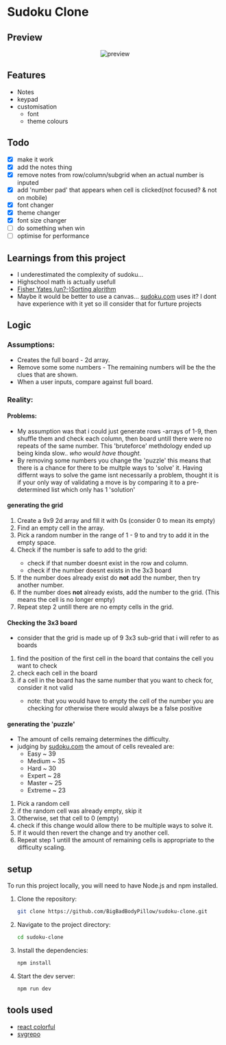 # Sudoku Clone

## Preview

<!-- <p align="center">
  <img src="https://github.com/user-attachments/assets/62722d91-4e5c-4ce3-958c-9ddf966f1979" alt="cat">
</p> -->
<p align="center">
  <img src="/Sudoku.png" alt="preview">
</p>

## Features

- Notes
- keypad
- customisation
  - font
  - theme colours

## Todo

- [x] make it work
- [x] add the notes thing
- [x] remove notes from row/column/subgrid when an actual number is inputed
- [x] add 'number pad' that appears when cell is clicked(not focused? & not on mobile)
- [x] font changer
- [x] theme changer
- [x] font size changer
- [ ] do something when win
- [ ] optimise for performance

## Learnings from this project

- I underestimated the complexity of sudoku...
- Highschool math is actually usefull
- [Fisher Yates (un?-)Sorting alorithm](https://www.w3schools.com/js/js_array_sort.asp)
- Maybe it would be better to use a canvas... [sudoku.com](https://sudoku.com) uses it? I dont have experience with it yet so ill consider that for furture projects

## Logic

### Assumptions:

- Creates the full board - 2d array.
- Remove some some numbers - The remaining numbers will be the the clues that are shown.
- When a user inputs, compare against full board.

### Reality:

#### Problems:

- My assumption was that i could just generate rows -arrays of 1-9,
  then shuffle them and check each column, then board untill there were no repeats of the same number.
  This 'bruteforce' methdology ended up being kinda slow.. _who would have thought._
- By removing some numbers you change the 'puzzle' this means that there is a chance for there to be multple ways to 'solve' it.
  Having differnt ways to solve the game isnt necessarily a problem,
  thought it is if your only way of validating a move is by comparing it to a pre-determined list which only has 1 'solution'

#### generating the grid

<ol>
<li> Create a 9x9 2d array and fill it with 0s (consider 0 to mean its empty) </li>
<li> Find an empty cell in the array. </li>
<li> Pick a random number in the range of 1 - 9 to and try to add it in the empty space. </li>
<li> Check if the number is safe to add to the grid: </li>
    <ul>
   <li>check if that number doesnt exist in the row and column.</li>
   <li>check if the number doesnt exists in the 3x3 board</li>
   </ul>
<li>  If the number does already exist do <strong>not</strong> add the number, then try another number. </li>
<li>  If the number does <strong>not</strong> already exists, add the number to the grid. (This means the cell is no longer empty) </li>
<li>  Repeat step 2 untill there are no empty cells in the grid. </li>
</ol>

#### Checking the 3x3 board

- consider that the grid is made up of 9 3x3 sub-grid that i will refer to as boards

<ol>
<li>find the position of the first cell in the board that contains the cell you want to check</li>
<li>check each cell in the board</li>
<li>if a cell in the board has the same number that you want to check for, consider it not valid</li>
    <ul><li>note: that you would have to empty the cell of the number you are checking for otherwise there would always be a false positive</li></ul>
</ol>

#### generating the 'puzzle'

- The amount of cells remaing determines the difficulty.
- judging by [sudoku.com](https://sudoku.com/) the amout of cells revealed are:
  - Easy ~ 39
  - Medium ~ 35
  - Hard ~ 30
  - Expert ~ 28
  - Master ~ 25
  - Extreme ~ 23

<ol>
<li>Pick a random cell</li>
<li>if the random cell was already empty, skip it</li>
<li>Otherwise, set that cell to 0 (empty)</li>
<li>check if this change would allow there to be multiple ways to solve it.</li>
<li>If it would then revert the change and try another cell.</li>
<li>Repeat step 1 untill the amount of remaining cells is appropriate to the difficulty scaling.</li>
</ol>

## setup

To run this project locally, you will need to have Node.js and npm installed.

1.  Clone the repository:

    ```bash
    git clone https://github.com/BigBadBodyPillow/sudoku-clone.git
    ```

2.  Navigate to the project directory:

    ```bash
    cd sudoku-clone
    ```

3.  Install the dependencies:

    ```bash
    npm install
    ```

4.  Start the dev server:

    ```bash
    npm run dev
    ```

## tools used

- [react colorful](https://github.com/omgovich/react-colorful)
- [svgrepo](https://www.svgrepo.com/)

